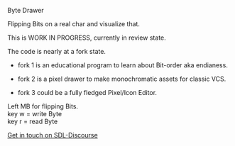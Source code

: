 Byte Drawer

Flipping Bits on a real char and visualize that.

This is WORK IN PROGRESS, currently in review state.

The code is nearly at a fork state.

* fork 1 is an educational program to learn about Bit-order aka endianess.

* fork 2 is a pixel drawer to make monochromatic assets for classic VCS.

* fork 3 could be a fully fledged Pixel/Icon Editor.

Left MB for flipping Bits.  
key w = write Byte  
key r = read Byte  

[Get in touch on SDL-Discourse](https://discourse.libsdl.org/u/Acry/summary)


